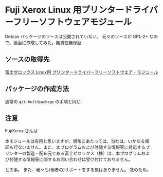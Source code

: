 Fuji Xerox Linux 用プリンタードライバーフリーソフトウェアモジュール
===================================================================

Debian パッケージのソースは公開されていない。
元々のソースが GPL-2+ なので、適当に作成してみた。無責任無保証

ソースの取得先
--------------

[富士ゼロックス Linux用 プリンタードライバーフリーソフトウエア・モジュール](http://www.fujixerox.co.jp/download/apeosport/download/c4300series/linux_module.html)


パッケージの作成方法
--------------------

通常の `git-buildpackage` の手順と同じ.

注意
----

FujiXerox さんは

<pre>
本モジュールは有用と思いますが、頒布にあたっては、当社は、いかなる保
証も行ないません。また、本プログラムおよび付随する情報等に対応するプ
リンターの製造・配布元である富士ゼロックス（株）は、本プログラムおよ
び付随する情報等に関するお問い合わせは受け付けておりません。
</pre>

との事。 また、我々も(他者の)サポートをする気はありません。 念のため。
